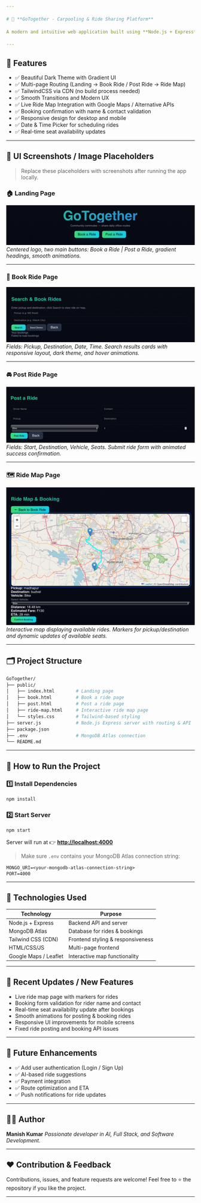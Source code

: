 ```yaml
---

# 🚗 **GoTogether - Carpooling & Ride Sharing Platform**

A modern and intuitive web application built using **Node.js + Express** (backend) and **Tailwind CSS** (frontend). Users can **Book a Ride** or **Post a Ride** with a smooth multi-page UI, live ride map visualization, real-time booking updates, and visually engaging animations.

---
```


## 🌟 **Features**

* ✅ Beautiful Dark Theme with Gradient UI
* ✅ Multi-page Routing (Landing → Book Ride / Post Ride → Ride Map)
* ✅ TailwindCSS via CDN (no build process needed)
* ✅ Smooth Transitions and Modern UX
* ✅ Live Ride Map Integration with Google Maps / Alternative APIs
* ✅ Booking confirmation with name & contact validation
* ✅ Responsive design for desktop and mobile
* ✅ Date & Time Picker for scheduling rides
* ✅ Real-time seat availability updates

---

## 📸 **UI Screenshots / Image Placeholders**

> Replace these placeholders with screenshots after running the app locally.

### 🏠 Landing Page

![Landing Page](screenshorts/landing_page.png)
*Centered logo, two main buttons: Book a Ride | Post a Ride, gradient headings, smooth animations.*

---

### 🚕 Book Ride Page

![Book Ride Page](screenshorts/book_ride_page.png)
*Fields: Pickup, Destination, Date, Time.
Search results cards with responsive layout, dark theme, and hover animations.*

---

### 🚘 Post Ride Page

![Post Ride Page](screenshorts/post_ride_page.png)
*Fields: Start, Destination, Vehicle, Seats.
Submit ride form with animated success confirmation.*

---

### 🗺️ Ride Map Page

![Ride Map Page](screenshorts/ride_map_page.png)
*Interactive map displaying available rides.
Markers for pickup/destination and dynamic updates of available seats.*

---

## 🗂️ **Project Structure**

```bash
GoTogether/
├── public/
│   ├── index.html        # Landing page
│   ├── book.html         # Book a ride page
│   ├── post.html         # Post a ride page
│   ├── ride-map.html     # Interactive ride map page
│   └── styles.css        # Tailwind-based styling
├── server.js             # Node.js Express server with routing & API
├── package.json
├── .env                  # MongoDB Atlas connection
└── README.md
```

---

## 🚀 **How to Run the Project**

### 1️⃣ Install Dependencies

```bash
npm install
```

### 2️⃣ Start Server

```bash
npm start
```

Server will run at 👉 **[http://localhost:4000](http://localhost:4000)**

> Make sure `.env` contains your MongoDB Atlas connection string:

```env
MONGO_URI=<your-mongodb-atlas-connection-string>
PORT=4000
```

---

## 🔧 Technologies Used

| Technology            | Purpose                           |
| --------------------- | --------------------------------- |
| Node.js + Express     | Backend API and server            |
| MongoDB Atlas         | Database for rides & bookings     |
| Tailwind CSS (CDN)    | Frontend styling & responsiveness |
| HTML/CSS/JS           | Multi-page frontend               |
| Google Maps / Leaflet | Interactive map functionality     |

---

## 🔮 Recent Updates / New Features

* Live ride map page with markers for rides
* Booking form validation for rider name and contact
* Real-time seat availability update after bookings
* Smooth animations for posting & booking rides
* Responsive UI improvements for mobile screens
* Fixed ride posting and booking API issues

---

## 🔮 Future Enhancements

* ✅ Add user authentication (Login / Sign Up)
* ✅ AI-based ride suggestions
* ✅ Payment integration
* ✅ Route optimization and ETA
* ✅ Push notifications for ride updates

---

## 👨‍💻 Author

**Manish Kumar**
*Passionate developer in AI, Full Stack, and Software Development.*

---

## ❤️ Contribution & Feedback

Contributions, issues, and feature requests are welcome!
Feel free to ⭐ the repository if you like the project.

---
